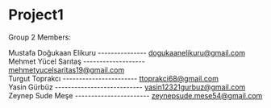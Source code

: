 # Project1


Group 2 Members:

Mustafa Doğukaan Elikuru --------------- dogukaanelikuru@gmail.com<br />
Mehmet Yücel Sarıtaş ------------------- mehmetyucelsaritas19@gmail.com<br />
Turgut Toprakcı  ----------------------- ttoprakci68@gmail.com<br />
Yasin Gürbüz --------------------------- yasin12321gurbuz@gmail.com<br />
Zeynep Sude Meşe ----------------------- zeynepsude.mese54@gmail.com<br />







